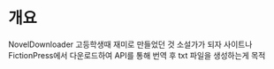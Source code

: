 # 개요
NovelDownloader 고등학생때 재미로 만들었던 것
소설가가 되자 사이트나 FictionPress에서 다운로드하여 API를 통해 번역 후 txt 파일을 생성하는게 목적
